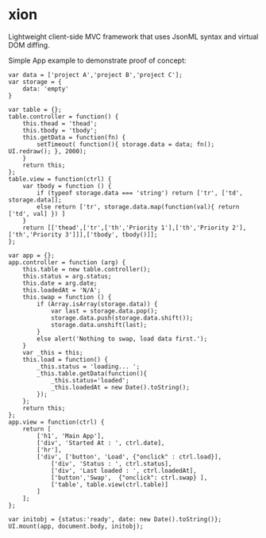 # xion
Lightweight client-side MVC framework that uses JsonML syntax and virtual DOM diffing.

Simple App example to demonstrate proof of concept:

	var data = ['project A','project B','project C'];
	var storage = {
	    data: 'empty'
	}

	var table = {};
	table.controller = function() {
		this.thead = 'thead';
	    this.tbody = 'tbody';
		this.getData = function(fn) {     
            setTimeout( function(){ storage.data = data; fn(); UI.redraw(); }, 2000);
		}
		return this;
	};
	table.view = function(ctrl) {
		var tbody = function () {
		    if (typeof storage.data === 'string') return ['tr', ['td', storage.data]];
			else return ['tr', storage.data.map(function(val){ return ['td', val] }) ]
		}
	    return [['thead',['tr',['th','Priority 1'],['th','Priority 2'],['th','Priority 3']]],['tbody', tbody()]];
	};

    var app = {};
	app.controller = function (arg) {
		this.table = new table.controller();
		this.status = arg.status;
		this.date = arg.date;
		this.loadedAt = 'N/A';
		this.swap = function () {
			if (Array.isArray(storage.data)) {
			    var last = storage.data.pop();
			    storage.data.push(storage.data.shift());
			    storage.data.unshift(last);
			}
			else alert('Nothing to swap, load data first.');	
		}
		var _this = this;
		this.load = function() {
		    _this.status = 'loading... ';
			_this.table.getData(function(){ 
			    _this.status='loaded';
				_this.loadedAt = new Date().toString();
			});
		};
		return this;
	};
	app.view = function(ctrl) {
	    return [
			['h1', 'Main App'],
			['div', 'Started At : ', ctrl.date],
			['hr'],
			['div', ['button', 'Load', {"onclick" : ctrl.load}],
				['div', 'Status : ', ctrl.status],
				['div', 'Last loaded : ', ctrl.loadedAt],
				['button','Swap',  {"onclick": ctrl.swap} ],
				['table', table.view(ctrl.table)]
			]
		];
	};
	
	var initobj = {status:'ready', date: new Date().toString()};
    UI.mount(app, document.body, initobj);
